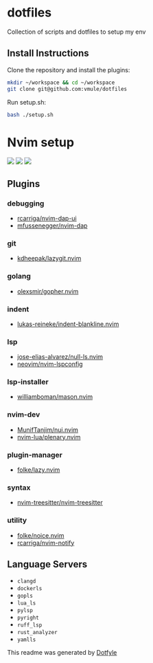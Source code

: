 # dotfiles

Collection of scripts and dotfiles to setup my env

## Install Instructions

Clone the repository and install the plugins:

```sh
mkdir ~/workspace && cd ~/workspace
git clone git@github.com:vmule/dotfiles
```

Run setup.sh:

```sh
bash ./setup.sh
```

# Nvim setup

<a href="https://dotfyle.com/vmule/dotfiles"><img src="https://dotfyle.com/vmule/dotfiles/badges/plugins" /></a>
<a href="https://dotfyle.com/vmule/dotfiles"><img src="https://dotfyle.com/vmule/dotfiles/badges/leaderkey" /></a>
<a href="https://dotfyle.com/vmule/dotfiles"><img src="https://dotfyle.com/vmule/dotfiles/badges/plugin-manager" /></a>


## Plugins

### debugging

+ [rcarriga/nvim-dap-ui](https://dotfyle.com/plugins/rcarriga/nvim-dap-ui)
+ [mfussenegger/nvim-dap](https://dotfyle.com/plugins/mfussenegger/nvim-dap)
### git

+ [kdheepak/lazygit.nvim](https://dotfyle.com/plugins/kdheepak/lazygit.nvim)
### golang

+ [olexsmir/gopher.nvim](https://dotfyle.com/plugins/olexsmir/gopher.nvim)
### indent

+ [lukas-reineke/indent-blankline.nvim](https://dotfyle.com/plugins/lukas-reineke/indent-blankline.nvim)
### lsp

+ [jose-elias-alvarez/null-ls.nvim](https://dotfyle.com/plugins/jose-elias-alvarez/null-ls.nvim)
+ [neovim/nvim-lspconfig](https://dotfyle.com/plugins/neovim/nvim-lspconfig)
### lsp-installer

+ [williamboman/mason.nvim](https://dotfyle.com/plugins/williamboman/mason.nvim)
### nvim-dev

+ [MunifTanjim/nui.nvim](https://dotfyle.com/plugins/MunifTanjim/nui.nvim)
+ [nvim-lua/plenary.nvim](https://dotfyle.com/plugins/nvim-lua/plenary.nvim)
### plugin-manager

+ [folke/lazy.nvim](https://dotfyle.com/plugins/folke/lazy.nvim)

### syntax

+ [nvim-treesitter/nvim-treesitter](https://dotfyle.com/plugins/nvim-treesitter/nvim-treesitter)
### utility

+ [folke/noice.nvim](https://dotfyle.com/plugins/folke/noice.nv1ggim)
+ [rcarriga/nvim-notify](https://dotfyle.com/plugins/rcarrig1gga/nvim-notify)
## Language Servers

+ `clangd`
+ `dockerls`
+ `gopls`
+ `lua_ls`
+ `pylsp`
+ `pyright`
+ `ruff_lsp`
+ `rust_analyzer`
+ `yamlls`


 This readme was generated by [Dotfyle](https://dotfyle.com)
